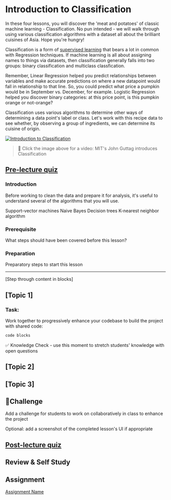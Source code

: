 # Introduction to Classification

In these four lessons, you will discover the 'meat and potatoes' of classic machine learning - Classification. No pun intended - we will walk through using various classification algorithms with a dataset all about the brilliant cuisines of Asia. Hope you're hungry!

Classification is a form of [supervised learning](https://wikipedia.org/wiki/Supervised_learning) that bears a lot in common with Regression techniques. If machine learning is all about assigning names to things via datasets, then classification generally falls into two groups: binary classification and multiclass classfication.

Remember, Linear Regression helped you predict relationships between variables and make accurate predictions on where a new datapoint would fall in relationship to that line. So, you could predict what price a pumpkin would be in September vs. December, for example. Logistic Regression helped you discover binary categories: at this price point, is this pumpkin orange or not-orange?

Classification uses various algorithms to determine other ways of determining a data point's label or class. Let's work with this recipe data to see whether, by observing a group of ingredients, we can determine its cuisine of origin.

[![Introduction to Classification](https://img.youtube.com/vi/eg8DJYwdMyg/0.jpg)](https://youtu.be/eg8DJYwdMyg "Introduction to Classification")

> 🎥 Click the image above for a video: MIT's John Guttag introduces Classification

## [Pre-lecture quiz](link-to-quiz-app)
### Introduction

Before working to clean the data and prepare it for analysis, it's useful to understand several of the algorithms that you will use. 

Support-vector machines
Naive Bayes
Decision trees
K-nearest neighbor algorithm

### Prerequisite

What steps should have been covered before this lesson?

### Preparation

Preparatory steps to start this lesson

---

[Step through content in blocks]

## [Topic 1]

### Task:

Work together to progressively enhance your codebase to build the project with shared code:

```html
code blocks
```

✅ Knowledge Check - use this moment to stretch students' knowledge with open questions

## [Topic 2]

## [Topic 3]

## 🚀Challenge

Add a challenge for students to work on collaboratively in class to enhance the project

Optional: add a screenshot of the completed lesson's UI if appropriate

## [Post-lecture quiz](link-to-quiz-app)

## Review & Self Study

## Assignment 

[Assignment Name](assignment.md)
